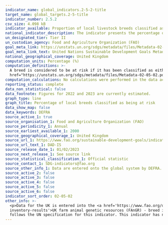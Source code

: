 ```yaml
---
indicator_name: global_indicators.2-5-2-title
target_name: global_targets.2-5-title
indicator_number: 2.5.2
csv_size: 4.098 kB
indicator_available: Proportion of local livestock breeds classified as being at risk of extinction
national_indicator_description: The indicator presents the percentage of livestock breeds classified as being at risk of extinctions at a certain moment in time, as well as the trends for those percentages.
un_designated_tier: Tier II
un_custodian_agency: Food and Agriculture Organization (FAO)
goal_meta_link: https://unstats.un.org/sdgs/metadata/files/Metadata-02-05-02.pdf
goal_meta_link_text: United Nations Sustainable Development Goals Metadata (PDF)
national_geographical_coverage: United Kingdom
computation_units: Percentage (%)
computation_definitions: >-
  A breed is considered to be at risk if it has been classified as either critical, critical maintained, endangered, endangered-maintained or vulnerable. To find the full definitions for each of these categories please see the <a
  href="https://unstats.un.org/sdgs/metadata/files/Metadata-02-05-02.pdf"> Global metadata</a>.
computation_calculations: No calculations were performed in the data acquisition of this indicator as appropriate data was readily available in the final format specified by this indicator.
reporting_status: complete
data_non_statistical: false
data_footnote: Figures for 2022 and 2023 are currently estimated.
graph_type: line
graph_title: Percentage of local breeds classified as being at risk
data_show_map: false
data_keywords: DEFRA
source_active_1: true
source_organisation_1: Food and Agriculture Organization (FAO)
source_periodicity_1: Annual
source_earliest_available_1: 2000
source_geographical_coverage_1: United Kingdom
source_url_1: https://www.fao.org/sustainable-development-goals/indicators/252/en/
source_url_text_1: DAD-IS
source_release_date_1: 01/02/2023
source_next_release_1: See source link
source_statistical_classification_1: Official statistic
source_contact_1: SDG-indicators@fao.org
source_other_info_1: Data are entered onto the global system by DEFRA. To obtain the data, download dataset "Proportion of local breeds at risk of extinction" and filter by United Kingdom.
source_active_2: false
source_active_3: false
source_active_4: false
source_active_5: false
source_active_6: false
indicator_sort_order: 02-05-02
other_info: >-
  <p>Data for the UK is entered into the <a href='https://www.fao.org/dad-is/en/'>Domestic Animal Diversity - Information System (DAD-IS)</a> system by DEFRA. Raw data is available from the <a href='https://www.gov.uk/government/statistics/uk-farm-animal-genetic-resources-fangr-breed-
  inventory-results'>UK farm animal genetic resources (FAnGR) - breed inventory.</a></p><p> Please note that local breeds that have unknown risk status are excluded from calculations. Information on numbers of breeds classified at risk and unknown can be found in the source data. Data
  follows the UN specification for this indicator. This indicator has not been identified in collaboration with topic experts.
---
```

